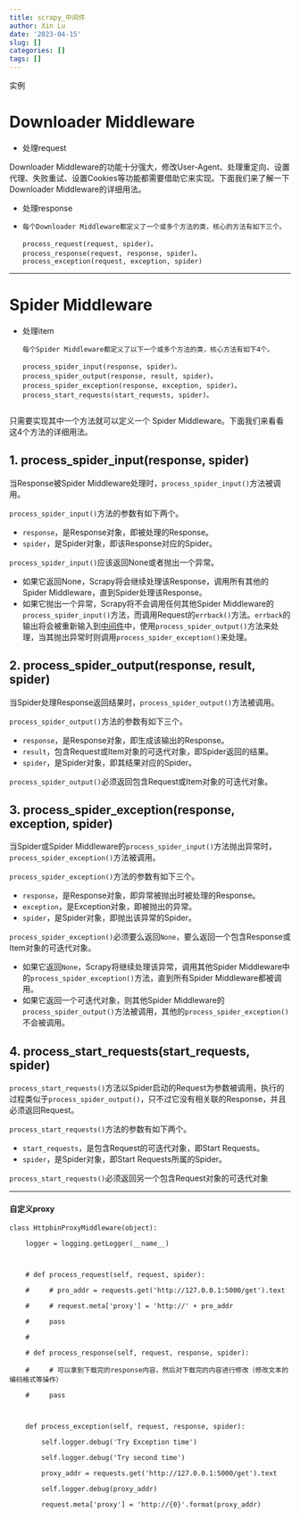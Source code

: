 ```yaml
---
title: scrapy_中间件
author: Xin Lu
date: '2023-04-15'
slug: []
categories: []
tags: []
---
```


实例

# Downloader Middleware

- 处理request

Downloader Middleware的功能十分强大，修改User-Agent、处理重定向、设置代理、失败重试、设置Cookies等功能都需要借助它来实现。下面我们来了解一下Downloader Middleware的详细用法。

- 处理response

- ```
  每个Downloader Middleware都定义了一个或多个方法的类，核心的方法有如下三个。
  
  process_request(request, spider)。
  process_response(request, response, spider)。
  process_exception(request, exception, spider)
  ```

---

# Spider Middleware

- 处理item

  ```
  每个Spider Middleware都定义了以下一个或多个方法的类，核心方法有如下4个。
  
  process_spider_input(response, spider)。
  process_spider_output(response, result, spider)。
  process_spider_exception(response, exception, spider)。
  process_start_requests(start_requests, spider)。
  
  
  ```

只需要实现其中一个方法就可以定义一个 Spider Middleware。下面我们来看看这4个方法的详细用法。

## 1. process_spider_input(response, spider)

当Response被Spider Middleware处理时，`process_spider_input()`方法被调用。 

`process_spider_input()`方法的参数有如下两个。

- `response`，是Response对象，即被处理的Response。
- `spider`，是Spider对象，即该Response对应的Spider。

`process_spider_input()`应该返回None或者抛出一个异常。

- 如果它返回None，Scrapy将会继续处理该Response，调用所有其他的Spider Middleware，直到Spider处理该Response。
- 如果它抛出一个异常，Scrapy将不会调用任何其他Spider Middleware的`process_spider_input()`方法，而调用Request的`errback()`方法。`errback`的输出将会被重新输入到[中间件](https://cloud.tencent.com/product/tdmq?from=20065&from_column=20065)中，使用`process_spider_output()`方法来处理，当其抛出异常时则调用`process_spider_exception()`来处理。

## 2. process_spider_output(response, result, spider)

当Spider处理Response返回结果时，`process_spider_output()`方法被调用。 

`process_spider_output()`方法的参数有如下三个。

- `response`，是Response对象，即生成该输出的Response。
- `result`，包含Request或Item对象的可迭代对象，即Spider返回的结果。
- `spider`，是Spider对象，即其结果对应的Spider。

`process_spider_output()`必须返回包含Request或Item对象的可迭代对象。

## 3. process_spider_exception(response, exception, spider) 

当Spider或Spider Middleware的`process_spider_input()`方法抛出异常时，`process_spider_exception()`方法被调用。 

`process_spider_exception()`方法的参数有如下三个。

- `response`，是Response对象，即异常被抛出时被处理的Response。
- `exception`，是Exception对象，即被抛出的异常。
- `spider`，是Spider对象，即抛出该异常的Spider。

`process_spider_exception()`必须要么返回`None`，要么返回一个包含Response或Item对象的可迭代对象。

- 如果它返回`None`，Scrapy将继续处理该异常，调用其他Spider Middleware中的`process_spider_exception()`方法，直到所有Spider Middleware都被调用。
- 如果它返回一个可迭代对象，则其他Spider Middleware的`process_spider_output()`方法被调用，其他的`process_spider_exception()`不会被调用。

## 4. process_start_requests(start_requests, spider)

`process_start_requests()`方法以Spider启动的Request为参数被调用，执行的过程类似于`process_spider_output()`，只不过它没有相关联的Response，并且必须返回Request。

`process_start_requests()`方法的参数有如下两个。

- `start_requests`，是包含Request的可迭代对象，即Start Requests。
- `spider`，是Spider对象，即Start Requests所属的Spider。

`process_start_requests()`必须返回另一个包含Request对象的可迭代对象

---

#### 自定义proxy

```
class HttpbinProxyMiddleware(object):

    logger = logging.getLogger(__name__)

 

    # def process_request(self, request, spider):

    #     # pro_addr = requests.get('http://127.0.0.1:5000/get').text

    #     # request.meta['proxy'] = 'http://' + pro_addr

    #     pass

    #

    # def process_response(self, request, response, spider):

    #     # 可以拿到下载完的response内容，然后对下载完的内容进行修改（修改文本的编码格式等操作）

    #     pass

 

    def process_exception(self, request, response, spider):

        self.logger.debug('Try Exception time')

        self.logger.debug('Try second time')

        proxy_addr = requests.get('http://127.0.0.1:5000/get').text

        self.logger.debug(proxy_addr)

        request.meta['proxy'] = 'http://{0}'.format(proxy_addr)
```

